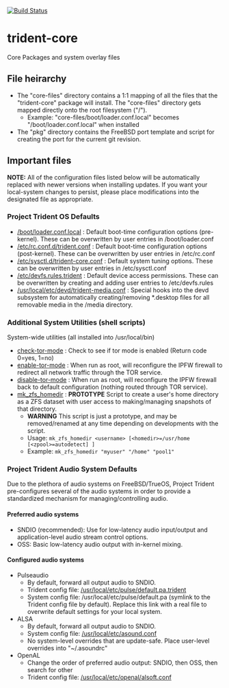[![Build Status](https://builds.ixsystems.com/jenkins/buildStatus/icon?job=Trident-Master/Trident%20Master)](https://builds.ixsystems.com/jenkins/job/Trident-Master/job/Trident%20Master/)

# trident-core
Core Packages and system overlay files

## File heirarchy
* The "core-files" directory contains a 1:1 mapping of all the files that the "trident-core" package will install. The "core-files" directory gets mapped directly onto the root filesystem ("/").
   * Example: "core-files/boot/loader.conf.local" becomes "/boot/loader.conf.local" when installed
* The "pkg" directory contains the FreeBSD port template and script for creating the port for the current git revision.

## Important files
**NOTE:** All of the configuration files listed below will be automatically replaced with newer versions when installing updates. If you want your local-system changes to persist, please place modifications into the designated file as appropriate.

### Project Trident OS Defaults
* [/boot/loader.conf.local](https://github.com/project-trident/trident-core/blob/master/core-files/boot/loader.conf.local) : Default boot-time configuration options (pre-kernel). These can be overwritten by user entries in /boot/loader.conf
* [/etc/rc.conf.d/trident.conf](https://github.com/project-trident/trident-core/blob/master/core-files/etc/rc.conf.d/trident.conf) : Default boot-time configuration options (post-kernel). These can be overwritten by user entries in /etc/rc.conf
* [/etc/sysctl.d/trident-core.conf](https://github.com/project-trident/trident-core/blob/master/core-files/etc/sysctl.d/trident-core.conf) : Default system tuning options. These can be overwritten by user entries in /etc/sysctl.conf
* [/etc/devfs.rules.trident](https://github.com/project-trident/trident-core/blob/master/core-files/etc/devfs.rules.trident) : Default device access permissions. These can be overwritten by creating and adding user entries to /etc/devfs.rules
* [/usr/local/etc/devd/trident-media.conf](https://github.com/project-trident/trident-core/blob/master/core-files/usr/local/etc/devd/trident-media.conf) : Special hooks into the devd subsystem for automatically creating/removing *.desktop files for all removable media in the /media directory.

### Additional System Utilities (shell scripts)
System-wide utilities (all installed into /usr/local/bin)
* [check-tor-mode](https://github.com/project-trident/trident-core/blob/master/core-files/usr/local/bin/check-tor-mode) : Check to see if tor mode is enabled (Return code 0=yes, 1=no)
* [enable-tor-mode](https://github.com/project-trident/trident-core/blob/master/core-files/usr/local/bin/enable-tor-mode) : When run as root, will reconfigure the IPFW firewall to redirect all network traffic through the TOR service.
* [disable-tor-mode](https://github.com/project-trident/trident-core/blob/master/core-files/usr/local/bin/disable-tor-mode) : When run as root, will reconfigure the IPFW firewall back to default configuration (nothing routed through TOR service).
* [mk_zfs_homedir](https://github.com/project-trident/trident-core/blob/master/core-files/usr/local/bin/mk_zfs_homedir) : **PROTOTYPE** Script to create a user's home directory as a ZFS dataset with user access to making/managing snapshots of that directory.
   * **WARNING** This script is just a prototype, and may be removed/renamed at any time depending on developments with the script.
   * Usage: `mk_zfs_homedir <username> [<homedir>=/usr/home [<zpool>=autodetect] ]`
   * Example: `mk_zfs_homedir "myuser" "/home" "pool1"`

### Project Trident Audio System Defaults
Due to the plethora of audio systems on FreeBSD/TrueOS, Project Trident pre-configures several of the audio systems in order to provide a standardized mechanism for managing/controlling audio.

#### Preferred audio systems
* SNDIO (recommended): Use for low-latency audio input/output and application-level audio stream control options.
* OSS: Basic low-latency audio output with in-kernel mixing.

#### Configured audio systems
* Pulseaudio
   * By default, forward all output audio to SNDIO.
   * Trident config file: [/usr/local/etc/pulse/default.pa.trident](https://github.com/project-trident/trident-core/blob/master/core-files/usr/local/etc/pulse/default.pa.trident)
   * System config file: /usr/local/etc/pulse/default.pa (symlink to the Trident config file by default). Replace this link with a real file to overwrite default settings for your local system.
* ALSA
   * By default, forward all output audio to SNDIO.
   * System config file: [/usr/local/etc/asound.conf](https://github.com/project-trident/trident-core/blob/master/core-files/usr/local/etc/asound.conf)
   * No system-level overrides that are update-safe. Place user-level overrides into "~/.asoundrc"
* OpenAL
   * Change the order of preferred audio output: SNDIO, then OSS, then search for other
   * Trident config file: [/usr/local/etc/openal/alsoft.conf](https://github.com/project-trident/trident-core/blob/master/core-files/usr/local/etc/openal/alsoft.conf)
